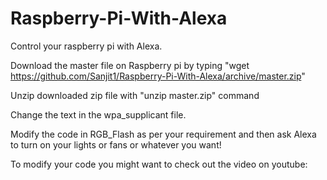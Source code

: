 # Raspberry-Pi-With-Alexa
Control your raspberry pi with Alexa.

Download the master file on Raspberry pi by typing "wget https://github.com/Sanjit1/Raspberry-Pi-With-Alexa/archive/master.zip"

Unzip downloaded zip file with "unzip master.zip" command

Change the text in the wpa_supplicant file. 

Modify the code in RGB_Flash as per your requirement and then ask Alexa to turn on your lights or fans or whatever you want!

To modify your code you might want to check out the video on youtube:



